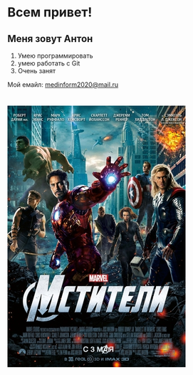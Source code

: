 # Всем привет!

## Меня зовут Антон

1. Умею программировать
2. умею работать с Git
3. Очень занят

Мой емайл: [medinform2020@mail.ru](medinform2020@mail.ru)

# ![Мое фото](A.jpg)